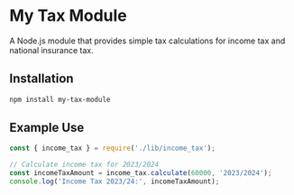 # My Tax Module

A Node.js module that provides simple tax calculations for income tax and national insurance tax.

## Installation

```bash
npm install my-tax-module
```

## Example Use

```js
const { income_tax } = require('./lib/income_tax');

// Calculate income tax for 2023/2024
const incomeTaxAmount = income_tax.calculate(60000, '2023/2024');
console.log('Income Tax 2023/24:', incomeTaxAmount);
```